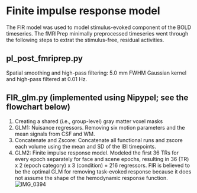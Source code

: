 # Finite impulse response model 
The FIR model was used to model stimulus-evoked component of the BOLD timeseries. The fMRIPrep minimally preprocessed timeseries went through the following steps to extrat the stimulus-free, residual activities. 
## pl_post_fmriprep.py
Spatial smoothing and high-pass filtering: 5.0 mm FWHM Gaussian kernel and high-pass filtered at 0.01 Hz.
## FIR_glm.py (implemented using Nipypel; see the flowchart below)
1. Creating a shared (i.e., group-level) gray matter voxel masks 
2. GLM1: Nuisance regressors. Removing six motion parameters and the mean signals from CSF and WM. 
3. Concatenate and Zscore: Concatenate all functional runs and zscore each volume using the mean and SD of the IBI timepoints. 
4. GLM2: Finite impulse response model. Modeled the first 36 TRs for every epoch separately for face and scene epochs, resulting in 36 (TR) x 2 (epoch category) x 3 (condition) = 216 regressors. FIR is believed to be the optimal GLM for removing task-evoked response because it does not assume the shape of the hemodynamic response function.
![IMG_0394](https://user-images.githubusercontent.com/63365201/166166948-3820b0cc-1eb7-4a17-a31f-e16386a2c794.PNG)
